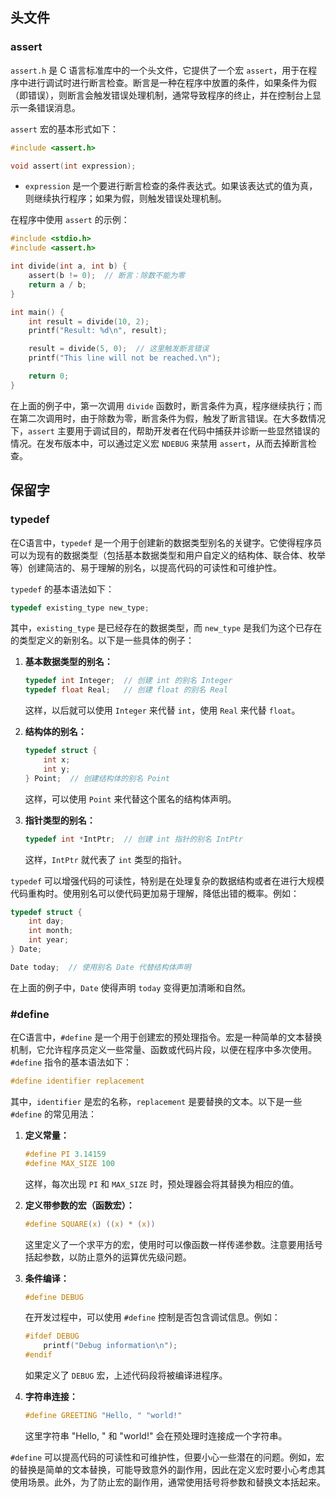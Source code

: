 ## 头文件

### assert

`assert.h` 是 C 语言标准库中的一个头文件，它提供了一个宏 `assert`，用于在程序中进行调试时进行断言检查。断言是一种在程序中放置的条件，如果条件为假（即错误），则断言会触发错误处理机制，通常导致程序的终止，并在控制台上显示一条错误消息。

`assert` 宏的基本形式如下：

```c
#include <assert.h>

void assert(int expression);
```

- `expression` 是一个要进行断言检查的条件表达式。如果该表达式的值为真，则继续执行程序；如果为假，则触发错误处理机制。

在程序中使用 `assert` 的示例：

```c
#include <stdio.h>
#include <assert.h>

int divide(int a, int b) {
    assert(b != 0);  // 断言：除数不能为零
    return a / b;
}

int main() {
    int result = divide(10, 2);
    printf("Result: %d\n", result);

    result = divide(5, 0);  // 这里触发断言错误
    printf("This line will not be reached.\n");

    return 0;
}
```

在上面的例子中，第一次调用 `divide` 函数时，断言条件为真，程序继续执行；而在第二次调用时，由于除数为零，断言条件为假，触发了断言错误。在大多数情况下，`assert` 主要用于调试目的，帮助开发者在代码中捕获并诊断一些显然错误的情况。在发布版本中，可以通过定义宏 `NDEBUG` 来禁用 `assert`，从而去掉断言检查。

## 保留字

### typedef

在C语言中，`typedef` 是一个用于创建新的数据类型别名的关键字。它使得程序员可以为现有的数据类型（包括基本数据类型和用户自定义的结构体、联合体、枚举等）创建简洁的、易于理解的别名，以提高代码的可读性和可维护性。

`typedef` 的基本语法如下：

```c
typedef existing_type new_type;
```

其中，`existing_type` 是已经存在的数据类型，而 `new_type` 是我们为这个已存在的类型定义的新别名。以下是一些具体的例子：

1. **基本数据类型的别名：**

   ```c
   typedef int Integer;  // 创建 int 的别名 Integer
   typedef float Real;   // 创建 float 的别名 Real
   ```

   这样，以后就可以使用 `Integer` 来代替 `int`，使用 `Real` 来代替 `float`。

2. **结构体的别名：**

   ```c
   typedef struct {
       int x;
       int y;
   } Point;  // 创建结构体的别名 Point
   ```

   这样，可以使用 `Point` 来代替这个匿名的结构体声明。

3. **指针类型的别名：**

   ```c
   typedef int *IntPtr;  // 创建 int 指针的别名 IntPtr
   ```

   这样，`IntPtr` 就代表了 `int` 类型的指针。

`typedef` 可以增强代码的可读性，特别是在处理复杂的数据结构或者在进行大规模代码重构时。使用别名可以使代码更加易于理解，降低出错的概率。例如：

```c
typedef struct {
    int day;
    int month;
    int year;
} Date;

Date today;  // 使用别名 Date 代替结构体声明
```

在上面的例子中，`Date` 使得声明 `today` 变得更加清晰和自然。

### #define

在C语言中，`#define` 是一个用于创建宏的预处理指令。宏是一种简单的文本替换机制，它允许程序员定义一些常量、函数或代码片段，以便在程序中多次使用。`#define` 指令的基本语法如下：

```c
#define identifier replacement
```

其中，`identifier` 是宏的名称，`replacement` 是要替换的文本。以下是一些 `#define` 的常见用法：

1. **定义常量：**

   ```c
   #define PI 3.14159
   #define MAX_SIZE 100
   ```

   这样，每次出现 `PI` 和 `MAX_SIZE` 时，预处理器会将其替换为相应的值。

2. **定义带参数的宏（函数宏）：**

   ```c
   #define SQUARE(x) ((x) * (x))
   ```

   这里定义了一个求平方的宏，使用时可以像函数一样传递参数。注意要用括号括起参数，以防止意外的运算优先级问题。

3. **条件编译：**

   ```c
   #define DEBUG
   ```

   在开发过程中，可以使用 `#define` 控制是否包含调试信息。例如：

   ```c
   #ifdef DEBUG
       printf("Debug information\n");
   #endif
   ```

   如果定义了 `DEBUG` 宏，上述代码段将被编译进程序。

4. **字符串连接：**

   ```c
   #define GREETING "Hello, " "world!"
   ```

   这里字符串 "Hello, " 和 "world!" 会在预处理时连接成一个字符串。

`#define` 可以提高代码的可读性和可维护性，但要小心一些潜在的问题。例如，宏的替换是简单的文本替换，可能导致意外的副作用，因此在定义宏时要小心考虑其使用场景。此外，为了防止宏的副作用，通常使用括号将参数和替换文本括起来。